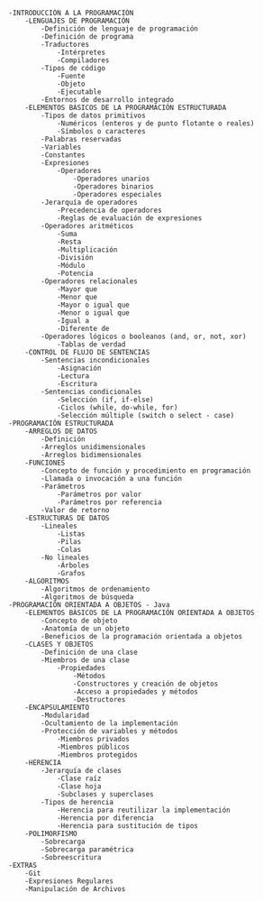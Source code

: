 	-INTRODUCCIÓN A LA PROGRAMACIÓN
		-LENGUAJES DE PROGRAMACIÓN
			-Definición de lenguaje de programación
			-Definición de programa
			-Traductores
				-Intérpretes
				-Compiladores
			-Tipos de código
				-Fuente
				-Objeto
				-Ejecutable
			-Entornos de desarrollo integrado
		-ELEMENTOS BÁSICOS DE LA PROGRAMACIÓN ESTRUCTURADA
			-Tipos de datos primitivos
				-Numéricos (enteros y de punto flotante o reales)
				-Símbolos o caracteres
			-Palabras reservadas
			-Variables
			-Constantes
			-Expresiones
				-Operadores
					-Operadores unarios
					-Operadores binarios
					-Operadores especiales
			-Jerarquía de operadores
				-Precedencia de operadores
				-Reglas de evaluación de expresiones
			-Operadores aritméticos
				-Suma
				-Resta
				-Multiplicación
				-División
				-Módulo
				-Potencia
			-Operadores relacionales
				-Mayor que
				-Menor que
				-Mayor o igual que
				-Menor o igual que
				-Igual a
				-Diferente de
			-Operadores lógicos o booleanos (and, or, not, xor)
				-Tablas de verdad
		-CONTROL DE FLUJO DE SENTENCIAS
			-Sentencias incondicionales
				-Asignación
				-Lectura
				-Escritura
			-Sentencias condicionales
				-Selección (if, if-else)
				-Ciclos (while, do-while, for)
				-Selección múltiple (switch o select - case)
	-PROGRAMACIÓN ESTRUCTURADA
		-ARREGLOS DE DATOS
			-Definición
			-Arreglos unidimensionales
			-Arreglos bidimensionales
		-FUNCIONES
			-Concepto de función y procedimiento en programación
			-Llamada o invocación a una función
			-Parámetros
				-Parámetros por valor
				-Parámetros por referencia
			-Valor de retorno
		-ESTRUCTURAS DE DATOS
			-Lineales
				-Listas
				-Pilas
				-Colas
			-No lineales
				-Árboles
				-Grafos
		-ALGORITMOS
			-Algoritmos de ordenamiento
			-Algoritmos de búsqueda
	-PROGRAMACIÓN ORIENTADA A OBJETOS - Java
		-ELEMENTOS BÁSICOS DE LA PROGRAMACIÓN ORIENTADA A OBJETOS
			-Concepto de objeto
			-Anatomía de un objeto
			-Beneficios de la programación orientada a objetos
		-CLASES Y OBJETOS
			-Definición de una clase
			-Miembros de una clase
				-Propiedades
					-Métodos
					-Constructores y creación de objetos
					-Acceso a propiedades y métodos
					-Destructores
		-ENCAPSULAMIENTO
			-Modularidad
			-Ocultamiento de la implementación
			-Protección de variables y métodos
				-Miembros privados
				-Miembros públicos
				-Miembros protegidos
		-HERENCIA
			-Jerarquía de clases
				-Clase raíz
				-Clase hoja
				-Subclases y superclases
			-Tipos de herencia
				-Herencia para reutilizar la implementación
				-Herencia por diferencia
				-Herencia para sustitución de tipos
		-POLIMORFISMO
			-Sobrecarga
			-Sobrecarga paramétrica
			-Sobreescritura
	-EXTRAS
		-Git
		-Expresiones Regulares
		-Manipulación de Archivos
